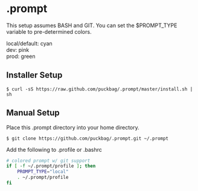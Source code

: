 .prompt
=======

This setup assumes BASH and GIT. You can set the $PROMPT_TYPE variable to
pre-determined colors.

local/default: cyan  
dev: pink  
prod: green  


Installer Setup
---------------

```
$ curl -sS https://raw.github.com/puckbag/.prompt/master/install.sh | sh
```

Manual Setup
------------

Place this .prompt directory into your home directory.

```
$ git clone https://github.com/puckbag/.prompt.git ~/.prompt
```

Add the following to .profile or .bashrc

```bash
# colored prompt w/ git support
if [ -f ~/.prompt/profile ]; then
    PROMPT_TYPE="local"
    . ~/.prompt/profile
fi
```

